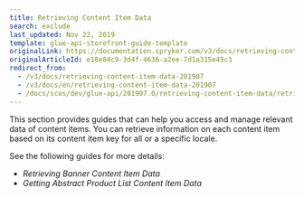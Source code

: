```yaml
---
title: Retrieving Content Item Data
search: exclude
last_updated: Nov 22, 2019
template: glue-api-storefront-guide-template
originalLink: https://documentation.spryker.com/v3/docs/retrieving-content-item-data-201907
originalArticleId: e18e84c9-3d4f-4636-a2ee-7d1a315e45c3
redirect_from:
  - /v3/docs/retrieving-content-item-data-201907
  - /v3/docs/en/retrieving-content-item-data-201907
  - /docs/scos/dev/glue-api/201907.0/retrieving-content-item-data/retrieving-content-item-data.html
---
```


This section provides guides that can help you access and manage relevant data of content items. You can retrieve information on each content item based on its content item key for all or a specific locale.

See the following guides for more details:

* _Retrieving Banner Content Item Data_
* _Getting Abstract Product List Content Item Data_
